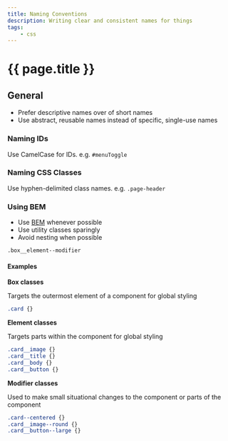 ```yaml
---
title: Naming Conventions
description: Writing clear and consistent names for things
tags:
    - css
---
```


# {{ page.title }}

## General

-   Prefer descriptive names over of short names
-   Use abstract, reusable names instead of specific, single-use names

### Naming IDs

Use CamelCase for IDs. e.g. `#menuToggle`

### Naming CSS Classes

Use hyphen-delimited class names. e.g. `.page-header`

### Using BEM

-   Use [BEM](https://css-tricks.com/bem-101/) whenever possible
-   Use utility classes sparingly
-   Avoid nesting when possible

`.box__element--modifier`

#### Examples

**Box classes**

Targets the outermost element of a component for global styling

```SCSS
.card {}
```

**Element classes**

Targets parts within the component for global styling

```SCSS
.card__image {}
.card__title {}
.card__body {}
.card__button {}
```

**Modifier classes**

Used to make small situational changes to the component or parts of the component

```SCSS
.card--centered {}
.card__image--round {}
.card__button--large {}
```
